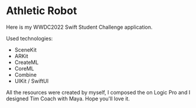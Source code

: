 # Athletic Robot

Here is my WWDC2022 Swift Student Challenge application.

Used technologies:

- SceneKit
- ARKit
- CreateML
- CoreML
- Combine
- UIKit / SwiftUI

All the resources were created by myself, I composed the on Logic Pro and I designed Tim Coach with Maya.
Hope you'll love it.
